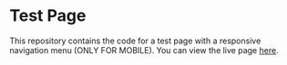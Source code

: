 # Test Page

This repository contains the code for a test page with a responsive navigation menu (ONLY FOR MOBILE). You can view the live page [here](https://lebedenkoandrii.github.io/test_page/).
